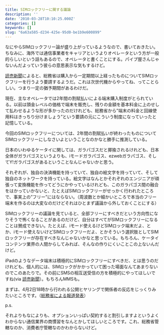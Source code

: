```yaml
---
title: SIMロックフリーに関する議論
description: ''
date: '2010-03-28T10:10:25.000Z'
categories: []
keywords: []
slug: "6a63a585-d234-425e-95d0-be1b9e600899"
---
```

なにやらSIMロックフリー論が盛り上がっているようなので、書いておきたい。ちなみに、海外では通信事業者をキャリアというよりオペレータという方が一般的らしいという話もあるので、オペレータと書くことにする。パイプ屋さんじゃないんだよっていう彼らの意思表示な気もするけど。

[読売新聞](http://www.yomiuri.co.jp/atmoney/news/20100328-OYT1T00055.htm)によると、総務省は購入から一定期間以上経ったものについてSIMロックフリーを行うよう要請するようだ。これは次世代機からやってね、ってことらしい。つまり一定の猶予期間があるわけだ。

現在、主なオペレータでは2年間の割賦払いによる端末購入制度がとられている。以前は頭金レベルの価格で端末を販売し、残りの金額を基本料金に上のせして払わせるような形が多かったのだけれども、総務省から”端末の料金と回線使用料はきっちり分けましょう”という要請の元にこういう制度になっていったと記憶している。

今回のSIMロックフリーについては、2年間の割賦払いが終わったものについてSIMロックフリーにしなさいよということなのかなと勝手に推測している。

日本のいわゆるケータイに関しては、ガラパゴスだと揶揄されるけれども、日本全体がガラパゴスというよりも、iモードガラパゴス、ezwebガラパゴス、そしてY!ガラパゴスがあるということなんじゃないかと思う。

それぞれが、独自の決済機能を持っていて、独自の絵文字を持っていて、そして独自のネットワークを持っている。絵文字はなんとかそれぞれのエンジニアが頑張って変換機能を作ってどうにかやっているけれども、このガラパゴス間の融合をはかっていかないと、たとえばSIMロックフリーがせっかく行われたところで、事実上の”フリー”にはならない。（周波数とか細かいところで本当のフリー端末を作るのは大変なのだけどそれはひとまず議論から外しておくことにする）

SIMロックフリーの議論を見ていると、全部フリーにすべきだという方向性になりそうで怖くなることがあるのだけど、自分はすべてがSIMロックフリーになることは賛成できない。たとえば、iモード使えるけどSIMロック端末だよ、とか、iモード使えないけどSIMロックフリーだよ、とかそういう選択肢としてSIMロックフリーが存在すべきなんじゃないかなと思っている。もちろん、ケータイコンテンツ業界の人間からしてみれば、そんなの作りにくいことこの上ないんだけど。

iPadのようなデータ端末は積極的にSIMロックフリーにすべきだ、とは思うのだけれども、個人的には、SIMロックがかかっていて困った場面なんてあまりないのでこのあたりで。その前にSMSの相互送受信の方を積極的にやってほしいですね(via [読売新聞](http://www.yomiuri.co.jp/net/news/20090902-OYT8T00363.htm)）。もちろんMMSも。

まずは、4月2日18時から行われる公開ヒヤリングで関係者の反応をじっくりみたいところです。（[総務省による報道発表](http://www.soumu.go.jp/menu_news/s-news/02kiban02_000037.html)）

p.s.

それよりもなによりも、オプションいっぱい契約すると割引しますよというよくわからない通信業界の商慣習をなんとかしてほしいところです。これ、総務省管轄なのか、消費者庁管轄なのかわからないけど。
